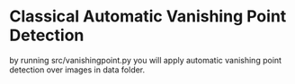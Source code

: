 # Classical Automatic Vanishing Point Detection

by running src/vanishingpoint.py you will apply automatic vanishing point detection over images in data folder.
